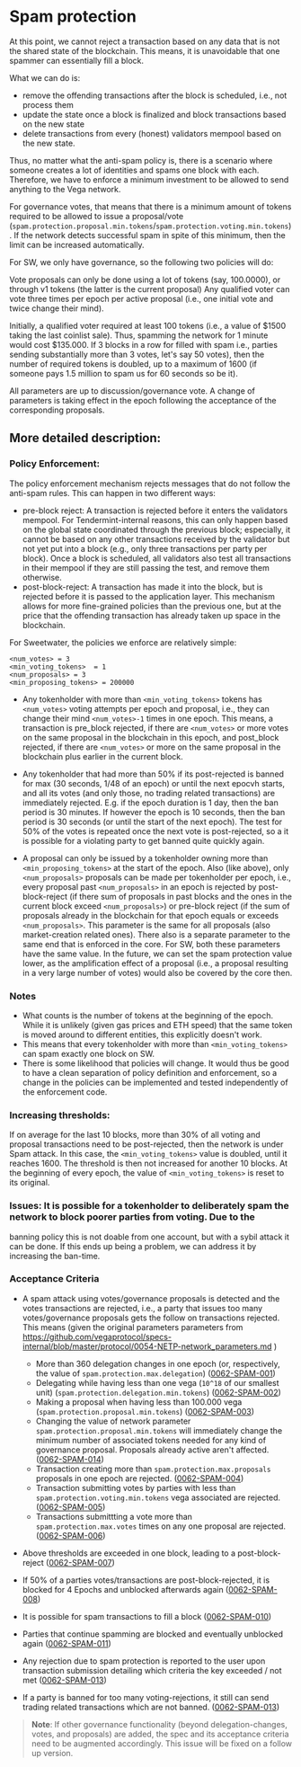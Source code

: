 # Spam protection

At this point, we cannot reject a transaction based on any data that is not the shared state 
of the blockchain. This means, it is unavoidable that one spammer can essentially fill a block.

What we can do is:
- remove the offending transactions after the block is scheduled, i.e., not process them
- update the state once a block is finalized and block transactions based on the new state
- delete transactions from every (honest) validators mempool based on the new state.

Thus, no matter what the anti-spam policy is, there is a scenario where someone creates
a lot of identities and spams one block with each. Therefore, we have to enforce a minimum
investment to be allowed to send anything to the Vega network.

For governance votes, that means that there is a minimum amount of tokens required to be allowed
to issue a proposal/vote (`spam.protection.proposal.min.tokens`/`spam.protection.voting.min.tokens`). If the network detects successful spam in spite of this minimum, then the limit can be increased automatically.

For SW, we only have governance, so the following two policies will do:

Vote proposals can only be done using a lot of tokens (say, 100.0000), or through v1 tokens (the latter is the current proposal)
Any qualified voter can vote three times per epoch per active proposal (i.e., one initial vote and twice change their mind).

Initially, a qualified voter required at least 100 tokens (i.e., a value of $1500 taking the last coinlist sale).
Thus, spamming the network for 1 minute would cost $135.000. 
If 3 blocks in a row for filled with spam i.e., parties sending substantially more than 3 votes, let's say 50 votes), 
then the number of required tokens is doubled, up to a maximum of 1600 (if someone pays 1.5 million to spam us for 60 
seconds so be it).

All parameters are up to discussion/governance vote. A change of parameters is taking effect in the epoch following the acceptance of the 
corresponding proposals. 

## More detailed description:

### Policy Enforcement:

The policy enforcement mechanism rejects messages that do not follow the anti-spam rules. This can happen in
two different ways:
- pre-block reject: A transaction is rejected before it enters the validators mempool. For Tendermint-internal
  reasons, this can only happen based on the global state coordinated through the previous block; especially,
  it cannot be based on any other transactions received by the validator but not yet put into a block
  (e.g., only three transactions per party per block).
  Once a block is scheduled, all validators also test all transactions in their mempool if they are
  still passing the test, and remove them otherwise.
- post-block-reject: A transaction has made it into the block, but is rejected before it is passed to the application layer.
  This mechanism allows for more fine-grained policies than the previous one, but at the price that the
  offending transaction has already taken up space in the blockchain.


For Sweetwater, the policies we enforce are relatively simple:

```
<num_votes> = 3
<min_voting_tokens>  = 1
<num_proposals> = 3
<min_proposing_tokens> = 200000
```

- Any tokenholder with more than `<min_voting_tokens>` tokens has `<num_votes>` voting attempts per epoch
 and proposal, i.e., they can change their mind `<num_votes>-1` times in one epoch. This means, a transaction is
 pre_block rejected, if there are `<num_votes>` or more votes on the same proposal in the blockchain in this epoch, and
 post_block rejected, if there are `<num_votes>` or more on the same proposal in the blockchain plus earlier in the current block.

- Any tokenholder that had more than 50% if its post-rejected is banned for max (30 seconds, 1/48 of an epoch) or until the next epocvh starts, and all its votes (and only those, no trading related transactions) are immediately rejected. E.g. if the epoch duration is 1 day, then the ban period is 30 minutes. If however the epoch is 10 seconds, then the ban period is 30 seconds (or until the start of the next epoch). The test for 50% of the votes is repeated once the next vote is post-rejected, so a it is possible for a violating party to get banned quite quickly again.
  
- A proposal can only be issued by a tokenholder owning more than `<min_proposing_tokens>` at the start of the epoch. Also
   (like above), only `<num_proposals>` proposals can be made per tokenholder per epoch, i.e., every proposal past `<num_proposals>` in an epoch is
   rejected by post-block-reject (if there sum of proposals in past blocks and the ones in the current block exceed
   `<num_proposals>`) or pre-block reject (if the sum of proposals already in the blockchain for that epoch equals or exceeds 
   `<num_proposals>`. This parameter is the same for all proposals (also market-creation related ones). 
   There also is a separate parameter to the same end that is enforced in the core. For SW, both these parameters have the same value. 
   In the future, we can set the spam protection value lower, as the amplification effect of a proposal (i.e., a proposal resulting in
   a very large number of votes) would also be covered by the core then.
   
### Notes
- What counts is the number of tokens at the beginning of the epoch. While it is unlikely (given gas prices
 and ETH speed) that the same token is moved around to different entities, this explicitly doesn't work.
- This means that every tokenholder with more than `<min_voting_tokens>` can spam exactly one block on SW.
- There is some likelihood that policies will change. It would thus be good to have a clean separation of
 policy definition and enforcement, so a change in the policies can be implemented and tested independently of
 the enforcement code.

### Increasing thresholds:
If on average for the last 10 blocks, more than 30% of all voting and proposal transactions need to be post-rejected, then the network is
under Spam attack. In this case, the `<min_voting_tokens>` value is doubled, until it reaches 1600. The threshold
is then not increased for another 10 blocks. At the beginning of every epoch, the value of `<min_voting_tokens>` is reset to its original.


### Issues: It is possible for a tokenholder to deliberately spam the network to block poorer parties from voting. Due to the
  banning policy this is not doable from one account, but with a sybil attack it can be done. If this ends up being a
  problem, we can address it by increasing the ban-time.
  
### Acceptance Criteria

 - A spam attack using votes/governance proposals is detected and the votes transactions are rejected, i.e.,
   a party that issues too many votes/governance proposals gets the follow on transactions rejected. This means
   (given the original parameters parameters from https://github.com/vegaprotocol/specs-internal/blob/master/protocol/0054-NETP-network_parameters.md
   )
   - More than 360 delegation changes in one epoch (or, respectively, the value of `spam.protection.max.delegation`) (<a name="0062-SPAM-001" href="#0062-SPAM-001">0062-SPAM-001</a>)
   - Delegating while having less than one vega (`10^18` of our smallest unit) (`spam.protection.delegation.min.tokens`)  (<a name="0062-SPAM-002" href="#0062-SPAM-002">0062-SPAM-002</a>)
   - Making a proposal when having less than 100.000 vega (`spam.protection.proposal.min.tokens`)  (<a name="0062-SPAM-003" href="#0062-SPAM-003">0062-SPAM-003</a>)
   - Changing the value of network parameter `spam.protection.proposal.min.tokens` will immediately change the minimum number of associated tokens needed for any kind of governance proposal. Proposals already active aren't affected.(<a name="0062-SPAM-014" href="#0062-SPAM-014">0062-SPAM-014</a>)
   - Transaction creating more than `spam.protection.max.proposals` proposals in one epoch are rejected.  (<a name="0062-SPAM-004" href="#0062-SPAM-004">0062-SPAM-004</a>)
   - Transaction submitting votes by parties with less than `spam.protection.voting.min.tokens` vega associated are rejected.  (<a name="0062-SPAM-005" href="#0062-SPAM-005">0062-SPAM-005</a>)
   - Transactions submittting a vote more than `spam.protection.max.votes` times on any one proposal are rejected. (<a name="0062-SPAM-006" href="#0062-SPAM-006">0062-SPAM-006</a>)
   
 - Above thresholds are exceeded in one block, leading to a post-block-reject  (<a name="0062-SPAM-007" href="#0062-SPAM-007">0062-SPAM-007</a>)
 - If 50% of a parties votes/transactions are post-block-rejected, it is blocked for 4 Epochs and unblocked afterwards again  (<a name="0062-SPAM-008" href="#0062-SPAM-008">0062-SPAM-008</a>)
 - It is possible for spam transactions to fill a block (<a name="0062-SPAM-010" href="#0062-SPAM-010">0062-SPAM-010</a>)
 - Parties that continue spamming are blocked and eventually unblocked again  (<a name="0062-SPAM-011" href="#0062-SPAM-011">0062-SPAM-011</a>)
 - Any rejection due to spam protection is reported to the user upon transaction submission detailing which criteria the key exceeded / not met  (<a name="0062-SPAM-013" href="#0062-SPAM-013">0062-SPAM-013</a>)  
 - If a party is banned for too many voting-rejections, it still can send trading related transactions which are not banned. (<a name="0062-SPAM-014" href="#0062-SPAM-014">0062-SPAM-013</a>)  

> **Note**: If other governance functionality (beyond delegation-changes, votes, and proposals) are added, the spec and its acceptance criteria need to be augmented accordingly. This issue will be fixed on a follow up version.

